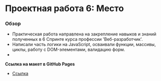 # Проектная работа 6: Место

### Обзор

* Практическая работа направлена на закрепление навыков и знаний полученных в  6 Спринте курса профессии 'Веб-разработчик'.
* Написали часть логики на JavaScript, осваивали функции, массивы, циклы, работу с DOM-элементами, валидацию форм.
* 

**Ссылка на макет в GitHub Pages**

* [Ссылка](https://moocamol.github.io/mesto/)


